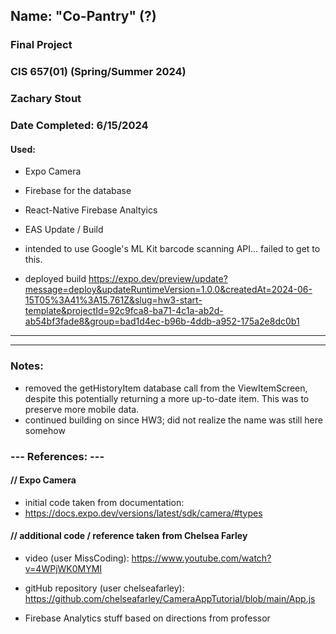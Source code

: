 ## Name: "Co-Pantry" (?)

### Final Project
### CIS 657(01) (Spring/Summer 2024)
### Zachary Stout
### Date Completed: 6/15/2024

#### Used:
- Expo Camera
- Firebase for the database
- React-Native Firebase Analtyics
- EAS Update / Build
- intended to use Google's ML Kit barcode scanning API... failed to get to this.

- deployed build https://expo.dev/preview/update?message=deploy&updateRuntimeVersion=1.0.0&createdAt=2024-06-15T05%3A41%3A15.761Z&slug=hw3-start-template&projectId=92c9fca8-ba71-4c1a-ab2d-ab54bf3fade8&group=bad1d4ec-b96b-4ddb-a952-175a2e8dc0b1
---------------------------------------------------
---------------------------------------------------

### Notes:
- removed the getHistoryItem database call from the ViewItemScreen, despite this potentially returning a more up-to-date item. This was to preserve more mobile data.
- continued building on since HW3; did not realize the name was still here somehow

####
### --- References: ---
#### // Expo Camera
- initial code taken from documentation:
- https://docs.expo.dev/versions/latest/sdk/camera/#types
####
#### // additional code / reference taken from Chelsea Farley
- video (user MissCoding): https://www.youtube.com/watch?v=4WPjWK0MYMI
- gitHub repository (user chelseafarley): https://github.com/chelseafarley/CameraAppTutorial/blob/main/App.js

- Firebase Analytics stuff based on directions from professor